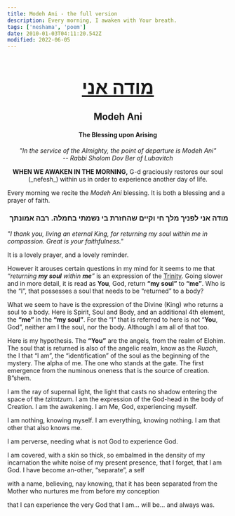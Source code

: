 ```yaml
---
title: Modeh Ani - the full version
description: Every morning, I awaken with Your breath.
tags: ['neshama', 'poem']
date: 2010-01-03T04:11:20.542Z
modified: 2022-06-05
---
```


<div style="text-align: center;">

<div style="font-weight: bold">

<h1 style="font-size: 300%; text-decoration: underline">מודה אני</h1>
<h2>Modeh Ani</h2>

<h4>The Blessing upon Arising</h4>

</div>

<p style="font-style: italic">"In the service of the Almighty, the point of departure is Modeh Ani"<br />
-- Rabbi Sholom Dov Ber of Lubavitch
</p>

<p><strong>WHEN WE AWAKEN IN THE MORNING,</strong> G-d graciously restores our soul (_nefesh_) within us in order to experience another day of life.
<p>

</div>

Every morning we recite the _Modeh Ani_ blessing. It is both a blessing and a prayer of faith.

<h3 dir="rtl" >מודה אני לפניך מלך חי וקיים שהחזרת בי נשמתי בחמלה. רבה אמונתך
</h3>
<p><em>"I thank you, living an eternal King, for returning my soul within me in compassion. Great is your faithfulness."</em></p>

It is a lovely prayer, and a lovely reminder.

However it arouses certain questions in my mind for it seems to me that _“returning **my soul** within **me**”_ is an expression of the [Trinity](/posts/qkab/trinity). Going slower and in more detail, it is read as **You**, God, return **“my soul”** to **“me”**. Who is the “I”, that possesses a soul that needs to be “returned” to a body?

What we seem to have is the expression of the Divine (King) who returns a soul to a body. Here is Spirit, Soul and Body, and an additional 4th element, the **“me”** in the **“my soul”**. For the “I” that is referred to here is not “**You**, God”, neither am I the soul, nor the body. Although I am all of that too.

Here is my hypothesis. The **“You”** are the angels, from the realm of Elohim. The soul that is returned is also of the angelic realm, know as the _Ruach_, the I that “I am”, the “identification” of the soul as the beginning of the mystery. The alpha of me. The one who stands at the gate. The first emergence from the numinous oneness that is the source of creation. B”shem.

<div class="poem">

I am the ray of supernal light,
the light that casts no shadow
entering the space of the _tzimtzum_.
I am the expression of the God-head
in the body of Creation.
I am the awakening. I am Me,
God, experiencing myself.

I am nothing, knowing myself.
I am everything, knowing nothing.
I am that other that also knows me.

I am perverse, needing what is
not God to experience God.

I am covered, with a skin
so thick, so embalmed in the
density of my incarnation
the white noise of my present presence,
that I forget,
that I am God.
I have become an-other,
“separate”,
a self

with a name,
believing, nay
knowing, that it has been
separated from the Mother
who nurtures
me from before my conception

that I can experience the very God
that I am… will be…
and always was.

</div>
